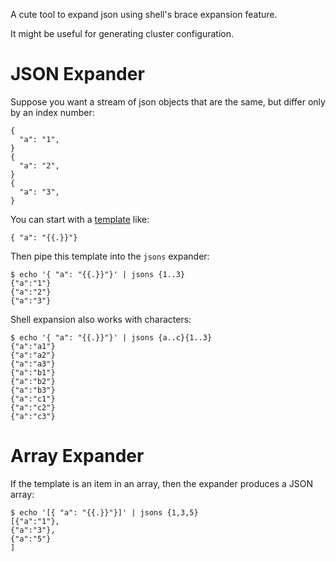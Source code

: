 A cute tool to expand json using shell's brace expansion feature.

It might be useful for generating cluster configuration.

# JSON Expander

Suppose you want a stream of json objects that are the same, but differ only by an index number:

```
{
  "a": "1",
}
{
  "a": "2",
}
{
  "a": "3",
}
```

You can start with a [template](http://golang.org/pkg/text/template) like:

```
{ "a": "{{.}}"}
```

Then pipe this template into the `jsons` expander:

```
$ echo '{ "a": "{{.}}"}' | jsons {1..3}
{"a":"1"}
{"a":"2"}
{"a":"3"}
```

Shell expansion also works with characters:

```
$ echo '{ "a": "{{.}}"}' | jsons {a..c}{1..3}
{"a":"a1"}
{"a":"a2"}
{"a":"a3"}
{"a":"b1"}
{"a":"b2"}
{"a":"b3"}
{"a":"c1"}
{"a":"c2"}
{"a":"c3"}
```

# Array Expander

If the template is an item in an array, then the expander produces a JSON array:

```
$ echo '[{ "a": "{{.}}"}]' | jsons {1,3,5}
[{"a":"1"},
{"a":"3"},
{"a":"5"}
]
```